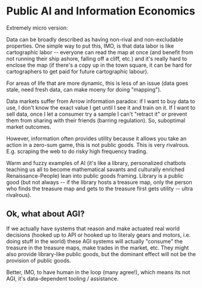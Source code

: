# Public AI and Information Economics

Extremely micro version:

Data can be broadly described as having non-rival and non-excludable properties. One simple way to put this, IMO, is that data labor is like cartographic labor -- everyone can read the map at once (and benefit from not running their ship ashore, falling off a cliff, etc.) and it's really hard to enclose the map (if there's a copy up in the town square, it can be hard for cartographers to get paid for future cartographic labour).

For areas of life that are more dynamic, this is less of an issue (data goes stale, need fresh data, can make moeny for doing "mapping").

Data markets suffer from Arrow information paradox: if I want to buy data to use, I don't know the exact value I get until I see it and train on it. If I want to sell data, once I let a consumer try a sample I can't "retract it" or prevent them from sharing with their friends (barring regulation). So, suboptimal market outcomes.

However, information often provides utility because it allows you take an action in a zero-sum game, this is not public goods. This is very rivalrous. E.g. scraping the web to do risky high frequency trading.

Warm and fuzzy examples of AI (it's like a library, personalized chatbots teaching us all to become mathematical savants and culturally enriched Renaissance-People) lean into public goods framing. Library is a public good (but not always -- if the library hosts a treasure map, only the person who finds the treasure map and gets to the treasure first gets utility -- ultra rivalrous).

## Ok, what about AGI?

If we actually have systems that reason and make actuated real world decisions (hooked up to API or hooked up to literaly gears and motors, i.e. doing stuff in the world) these AGI systems will actually "consume" the treasure in the treasure maps, make trades in the market, etc. They might also provide library-like public goods, but the dominant effect will not be the provision of public goods.

Better, IMO, to have human in the loop (many agree!), which means its not AGI, it's data-dependent tooling / assistance.